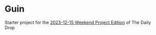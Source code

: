 # Guin

Starter project for the [2023-12-15 Weekend Project Edition](https://dailyfinds.hrbrmstr.dev/p/drop-390-2023-12-15-weekend-project) of The Daily Drop
